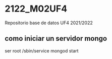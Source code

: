# 2122_M02UF4
Repositorio base de datos UF4 2021/2022


## como iniciar un servidor mongo
ser root
/sbin/service mongod start

